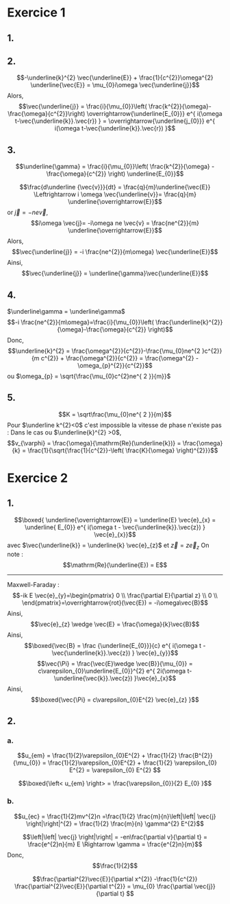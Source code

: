 # Exercice 1
## 1.


## 2.
$$-\underline{k}^{2} \vec{\underline{E}}  + \frac{1}{c^{2}}\omega^{2} \underline{\vec{E}} = \mu_{0}i\omega \vec{\underline{j}}$$
Alors, 
$$\vec{\underline{j}} = \frac{i}{\mu_{0}}\left( \frac{k^{2}}{\omega}- \frac{\omega}{c^{2}}\right) \overrightarrow{\underline{E_{0}}} e^{ i(\omega t-\vec{\underline{k}}.\vec{r}) } = \overrightarrow{\underline{j_{0}}} e^{ i(\omega t-\vec{\underline{k}}.\vec{r}) }$$

## 3.
$$\underline{\gamma} = \frac{i}{\mu_{0}}\left( \frac{k^{2}}{\omega} - \frac{\omega}{c^{2}} \right) \underline{E_{0}}$$

$$\frac{d\underline {\vec{v}}}{dt} = \frac{q}{m}\underline{\vec{E}} \Leftrightarrow i \omega \vec{\underline{v}}= \frac{q}{m} \underline{\overrightarrow{E}}$$
or $\vec{j} = -ne \vec{v}$, 
$$i\omega \vec{j}= -i\omega ne \vec{v} = \frac{ne^{2}}{m} \underline{\overrightarrow{E}}$$
Alors, 
$$\vec{\underline{j}} = -i \frac{ne^{2}}{m\omega} \vec{\underline{E}}$$
Ainsi, 
$$\vec{\underline{j}} = \underline{\gamma}\vec{\underline{E}}$$


## 4.
$\underline\gamma = \underline\gamma$
$$-i \frac{ne^{2}}{m\omega}=\frac{i}{\mu_{0}}\left( \frac{\underline{k}^{2}}{\omega}-\frac{\omega}{c^{2}} \right)$$
Donc, 
$$\underline{k}^{2} = \frac{\omega^{2}}{c^{2}}-\frac{\mu_{0}ne^{2 }c^{2}}{m c^{2}} + \frac{\omega^{2}}{c^{2}} = \frac{\omega^{2} - \omega_{p}^{2}}{c^{2}}$$
ou $\omega_{p} = \sqrt{\frac{\mu_{0}c^{2}ne^{ 2 }}{m}}$

## 5.
$$K = \sqrt\frac{\mu_{0}ne^{ 2 }}{m}$$
Pour $\underline k^{2}<0$ c'est impossible la vitesse de phase n'existe 
pas : 
Dans le cas ou $\underline{k}^{2} >0$, 
$$v_{\varphi} = \frac{\omega}{\mathrm{Re}(\underline{k})} = \frac{\omega}{k} = \frac{1}{\sqrt{\frac{1}{c^{2}}-\left( \frac{K}{\omega} \right)^{2}}}$$

# Exercice 2
## 1.
$$\boxed{ \underline{\overrightarrow{E}} = \underline{E} \vec{e}_{x} = \underline{ E_{0}} e^{ i(\omega t - \vec{\underline{k}}.\vec{z}) } \vec{e}_{x}}$$
avec $\vec{\underline{k}} = \underline{k} \vec{e}_{z}$ et $\vec{z} = z \vec{e}_{z}$
On note : 
$$\mathrm{Re}(\underline{E}) = E$$
___
Maxwell-Faraday : 
$$-ik E \vec{e}_{y}=\begin{pmatrix}
0 \\
\frac{\partial E}{\partial z}  \\
0 \\
\end{pmatrix}=\overrightarrow{rot}(\vec{E}) = -i\omega\vec{B}$$
Ainsi, 
$$\vec{e}_{z} \wedge \vec{E} = \frac{\omega}{k}\vec{B}$$
Ainsi,
$$\boxed{\vec{B} = \frac {\underline{E_{0}}}{c} e^{ i(\omega t - \vec{\underline{k}}.\vec{z}) } \vec{e}_{y}}$$
$$\vec{\Pi} = \frac{\vec{E}\wedge \vec{B}}{\mu_{0}} = c\varepsilon_{0}\underline{E_{0}}^{2} e^{ 2i(\omega t-\underline{\vec{k}}.\vec{z}) }\vec{e}_{x}$$
Ainsi, 
$$\boxed{\vec{\Pi} = c\varepsilon_{0}E^{2} \vec{e}_{z} }$$

## 2.
### a.
$$u_{em} = \frac{1}{2}\varepsilon_{0}E^{2} + \frac{1}{2} \frac{B^{2}}{\mu_{0}} = \frac{1}{2}\varepsilon_{0}E^{2} + \frac{1}{2} \varepsilon_{0} E^{2} = \varepsilon_{0} E^{2} $$

$$\boxed{\left< u_{em} \right> = \frac{\varepsilon_{0}}{2} E_{0} }$$

### b.
$$u_{ec} = \frac{1}{2}mv^{2}n =\frac{1}{2} \frac{m}{n}\left|\left| \vec{j} \right|\right|^{2} = \frac{1}{2} \frac{m}{n} \gamma^{2} E^{2}$$

$$\left|\left| \vec{j} \right|\right| = -en\frac{\partial v}{\partial t} = \frac{e^{2}n}{m} E \Rightarrow \gamma = \frac{e^{2}n}{m}$$
Donc, 
$$\frac{1}{2}$$


















$$\frac{\partial^{2}\vec{E}}{\partial x^{2}}  -\frac{1}{c^{2}} \frac{\partial^{2}\vec{E}}{\partial t^{2}} = \mu_{0} \frac{\partial \vec{j}}{\partial t} $$

